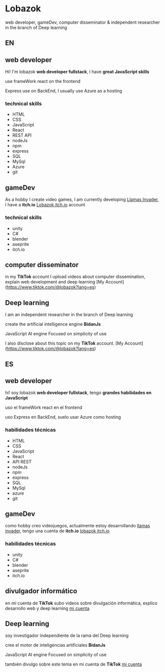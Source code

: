 # Lobazok
web developer, gameDev, computer disseminator & independent researcher in the branch of Deep learning

## **EN**
## web developer
Hi! I'm lobazok **web developer fullstack**, I have **great JavaScript skills**

use frameWork react on the frontend

Express use on BackEnd,
I usually use Azure as a hosting

### technical skills
+ HTML
+ CSS
+ JavaScript
+ React
+ REST API
+ nodeJs
+ npm
+ express
+ SQL
+ MySql
+ Azure
+ git

## gameDev 
As a hobby I create video games, I am currently developing [Llamas Invader](https://lobazok.itch.io/llamas-Invader),
I have a **itch.io** [Lobazok itch.io](https://lobazok.itch.io/) account

### technical skills
+ unity
+ C#
+ blender
+ aseprite
+ itch.io

## computer disseminator 

in my **TikTok** account I upload videos about computer dissemination, explain web development and deep learning
[My Account] (https://www.tiktok.com/@lobazok?lang=es)

## Deep learning 
I am an independent researcher in the branch of Deep learning 

create the artificial intelligence engine **BidanJs**

JavaScript AI engine Focused on simplicity of use

I also disclose about this topic on my **TikTok** account.
[My Account] (https://www.tiktok.com/@lobazok?lang=es)

## **ES**
## web developer
hi! soy lobazok **web developer fullstack**, tengo **grandes habilidades en JavaScript**

uso el frameWork react en el frontend

uso Express en BackEnd,
suelo usar Azure como hosting

### habilidades técnicas
+ HTML
+ CSS
+ JavaScript
+ React
+ API REST
+ nodeJs
+ npm
+ express
+ SQL
+ MySql
+ azure
+ git

## gameDev 
como hobby creo videojuegos, actualmente estoy desarrollando [llamas invader](https://lobazok.itch.io/llamas-invader),
tengo una cuenta de **itch.io** [lobazok itch.io](https://lobazok.itch.io/)

### habilidades técnicas
+ unity
+ C#
+ blender
+ aseprite
+ itch.io

##  divulgador informático 

en mi cuenta de **TikTok** subo videos sobre divulgación informática, explico desarrollo web y deep learning
[mi cuenta](https://www.tiktok.com/@lobazok?lang=es)

## Deep learning 
soy investigador independiente de la rama del Deep learning 

cree el motor de inteligencias artificiales **BidanJs**

JavaScript AI engine Focused on simplicity of use

también divulgo sobre este tema en mi cuenta de **TikTok**
[mi cuenta](https://www.tiktok.com/@lobazok?lang=es)
